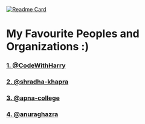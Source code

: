 <!-- Readme Repository Card -->
[![Readme Card](https://github-readme-stats.vercel.app/api/pin/?username=sad0xer&repo=EASY-TO-C0DE&theme=flag-india&border_radius=20.0)](https://github.com/sad0xer/EASY-TO-C0DE)

<!-- Language Card -->
<!-- [![sad0xer's Top Languages](https://github-readme-stats-sad0xer.vercel.app/api/top-langs/?username=sad0xer&layout=compact&theme=github_dark&langs_count=10&hide_border=false&border_radius=30.0&title_color=ffffff&hide_title=false&bg_color=00000000)](https://github.com/SAD0XER) -->
  <!--&theme=tokyonight-->

<!-- This is the optional Readme card in the forrmat of image-->
<!-- <a href="https://github.com/SAD0XER/EASY-TO-C0DE">
  <img align="center" src="https://github-readme-stats.vercel.app/api/pin/?username=sad0xer&repo=EASY-TO-C0DE&theme=vision-friendly-dark" />
</a> -->

# My Favourite Peoples and Organizations :)

<h3><a href="https://github.com/CodeWithHarry">1.  @CodeWithHarry</a></h3>

<h3><a href="https://github.com/shradha-khapra">2.  @shradha-khapra</a></h3>

<h3><a href="https://github.com/apna-college">3.  @apna-college</a></h3>

<h3><a href="https://github.com/anuraghazra">4.  @anuraghazra</a></h3>
